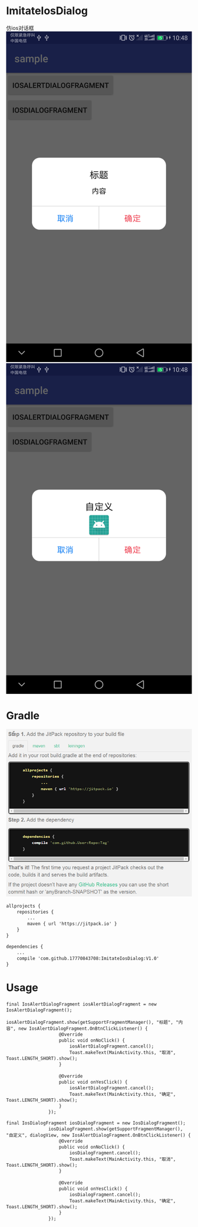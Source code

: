 # ImitateIosDialog
仿ios对话框
![Image text](https://github.com/17770843708/ImitateIosDialog/blob/master/Screenshot_20180319-104832.png)
![Image text](https://github.com/17770843708/ImitateIosDialog/blob/master/Screenshot_20180319-104856.png)

# Gradle
![Image text](https://github.com/17770843708/ImitateIosDialog/blob/master/20180319110549.png)
```
allprojects {
    repositories {
        ...
        maven { url 'https://jitpack.io' }
    }
}
```
```
dependencies {
    ...
    compile 'com.github.17770843708:ImitateIosDialog:V1.0'
}
```

# Usage
```
final IosAlertDialogFragment iosAlertDialogFragment = new IosAlertDialogFragment();
                iosAlertDialogFragment.show(getSupportFragmentManager(), "标题", "内容", new IosAlertDialogFragment.OnBtnClickListener() {
                    @Override
                    public void onNoClick() {
                        iosAlertDialogFragment.cancel();
                        Toast.makeText(MainActivity.this, "取消", Toast.LENGTH_SHORT).show();
                    }

                    @Override
                    public void onYesClick() {
                        iosAlertDialogFragment.cancel();
                        Toast.makeText(MainActivity.this, "确定", Toast.LENGTH_SHORT).show();
                    }
                });
```
```
final IosDialogFragment iosDialogFragment = new IosDialogFragment();
                iosDialogFragment.show(getSupportFragmentManager(), "自定义", dialogView, new IosAlertDialogFragment.OnBtnClickListener() {
                    @Override
                    public void onNoClick() {
                        iosDialogFragment.cancel();
                        Toast.makeText(MainActivity.this, "取消", Toast.LENGTH_SHORT).show();
                    }

                    @Override
                    public void onYesClick() {
                        iosDialogFragment.cancel();
                        Toast.makeText(MainActivity.this, "确定", Toast.LENGTH_SHORT).show();
                    }
                });
```
